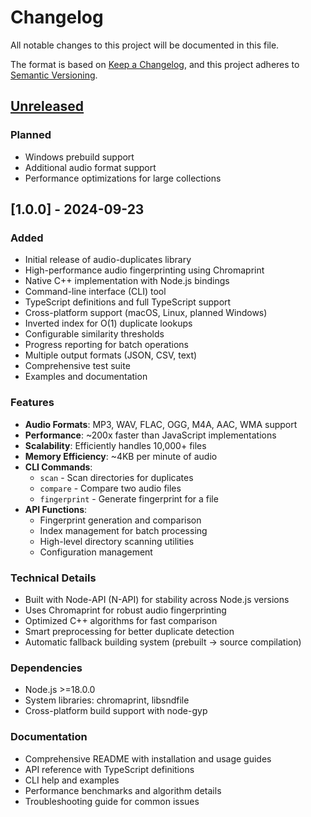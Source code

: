 # Changelog

All notable changes to this project will be documented in this file.

The format is based on [Keep a Changelog](https://keepachangelog.com/en/1.0.0/),
and this project adheres to [Semantic Versioning](https://semver.org/spec/v2.0.0.html).

## [Unreleased]

### Planned
- Windows prebuild support
- Additional audio format support
- Performance optimizations for large collections

## [1.0.0] - 2024-09-23

### Added
- Initial release of audio-duplicates library
- High-performance audio fingerprinting using Chromaprint
- Native C++ implementation with Node.js bindings
- Command-line interface (CLI) tool
- TypeScript definitions and full TypeScript support
- Cross-platform support (macOS, Linux, planned Windows)
- Inverted index for O(1) duplicate lookups
- Configurable similarity thresholds
- Progress reporting for batch operations
- Multiple output formats (JSON, CSV, text)
- Comprehensive test suite
- Examples and documentation

### Features
- **Audio Formats**: MP3, WAV, FLAC, OGG, M4A, AAC, WMA support
- **Performance**: ~200x faster than JavaScript implementations
- **Scalability**: Efficiently handles 10,000+ files
- **Memory Efficiency**: ~4KB per minute of audio
- **CLI Commands**:
  - `scan` - Scan directories for duplicates
  - `compare` - Compare two audio files
  - `fingerprint` - Generate fingerprint for a file
- **API Functions**:
  - Fingerprint generation and comparison
  - Index management for batch processing
  - High-level directory scanning utilities
  - Configuration management

### Technical Details
- Built with Node-API (N-API) for stability across Node.js versions
- Uses Chromaprint for robust audio fingerprinting
- Optimized C++ algorithms for fast comparison
- Smart preprocessing for better duplicate detection
- Automatic fallback building system (prebuilt → source compilation)

### Dependencies
- Node.js >=18.0.0
- System libraries: chromaprint, libsndfile
- Cross-platform build support with node-gyp

### Documentation
- Comprehensive README with installation and usage guides
- API reference with TypeScript definitions
- CLI help and examples
- Performance benchmarks and algorithm details
- Troubleshooting guide for common issues

[Unreleased]: https://github.com/mcande21/audio-duplicates/compare/v1.0.4...HEAD
[1.0.4]: https://github.com/mcande21/audio-duplicates/releases/tag/v1.0.4